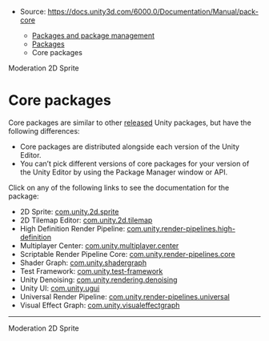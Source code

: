 * Source: https://docs.unity3d.com/6000.0/Documentation/Manual/pack-core

  * [Packages and package management](https://docs.unity3d.com/6000.0/Documentation/Manual/PackagesList.html)
  * [Packages](https://docs.unity3d.com/6000.0/Documentation/Manual/Packages-all.html)
  * Core packages


[](https://docs.unity3d.com/6000.0/Documentation/Manual/com.unity.services.moderation.html)
Moderation 
[](https://docs.unity3d.com/6000.0/Documentation/Manual/com.unity.2d.sprite.html)
2D Sprite 
# Core packages
Core packages are similar to other [released](https://docs.unity3d.com/6000.0/Documentation/Manual/pack-safe.html) Unity packages, but have the following differences:
  * Core packages are distributed alongside each version of the Unity Editor.
  * You can’t pick different versions of core packages for your version of the Unity Editor by using the Package Manager window or API.


Click on any of the following links to see the documentation for the package:
  * 2D Sprite: [com.unity.2d.sprite](https://docs.unity3d.com/Packages/com.unity.2d.sprite@1.0/manual/index.html)
  * 2D Tilemap Editor: [com.unity.2d.tilemap](https://docs.unity3d.com/Packages/com.unity.2d.tilemap@1.0/manual/index.html)
  * High Definition Render Pipeline: [com.unity.render-pipelines.high-definition](https://docs.unity3d.com/Packages/com.unity.render-pipelines.high-definition@17.0/manual/index.html)
  * Multiplayer Center: [com.unity.multiplayer.center](https://docs.unity3d.com/Packages/com.unity.multiplayer.center@1.0/manual/index.html)
  * Scriptable Render Pipeline Core: [com.unity.render-pipelines.core](https://docs.unity3d.com/Packages/com.unity.render-pipelines.core@17.0/manual/index.html)
  * Shader Graph: [com.unity.shadergraph](https://docs.unity3d.com/Packages/com.unity.shadergraph@17.0/manual/index.html)
  * Test Framework: [com.unity.test-framework](https://docs.unity3d.com/Packages/com.unity.test-framework@1.5/manual/index.html)
  * Unity Denoising: [com.unity.rendering.denoising](https://docs.unity3d.com/Packages/com.unity.rendering.denoising@1.0/manual/index.html)
  * Unity UI: [com.unity.ugui](https://docs.unity3d.com/Packages/com.unity.ugui@2.0/manual/index.html)
  * Universal Render Pipeline: [com.unity.render-pipelines.universal](https://docs.unity3d.com/Packages/com.unity.render-pipelines.universal@17.0/manual/index.html)
  * Visual Effect Graph: [com.unity.visualeffectgraph](https://docs.unity3d.com/Packages/com.unity.visualeffectgraph@17.0/manual/index.html)


* * *
[](https://docs.unity3d.com/6000.0/Documentation/Manual/com.unity.services.moderation.html)
Moderation 
[](https://docs.unity3d.com/6000.0/Documentation/Manual/com.unity.2d.sprite.html)
2D Sprite 
